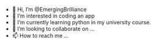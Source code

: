 - 👋 Hi, I’m @EmergingBrilliance
- 👀 I’m interested in coding an app
- 🌱 I’m currently learning python in my university course. 
- 💞️ I’m looking to collaborate on ...
- 📫 How to reach me ...

<!---
EmergingBrilliance/EmergingBrilliance is a ✨ special ✨ repository because its `README.md` (this file) appears on your GitHub profile.
You can click the Preview link to take a look at your changes.
--->
